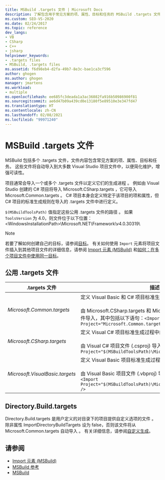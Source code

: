 ```yaml
---
title: MSBuild .targets 文件 | Microsoft Docs
description: 了解包含用于常见方案的项、属性、目标和任务的 MSBuild .targets 文件。
ms.custom: SEO-VS-2020
ms.date: 02/24/2017
ms.topic: reference
dev_langs:
- VB
- CSharp
- C++
- jsharp
helpviewer_keywords:
- .targets files
- MSBuild, .targets files
ms.assetid: f6d98eb4-d2fa-49b7-8e3c-bae1ca3cf596
author: ghogen
ms.author: ghogen
manager: jmartens
ms.workload:
- multiple
ms.openlocfilehash: ee685fc3deada1a3ac36082fa916b50986900f81
ms.sourcegitcommit: ae6d47b09a439cd0e13180f5e89510e3e347fd47
ms.translationtype: HT
ms.contentlocale: zh-CN
ms.lasthandoff: 02/08/2021
ms.locfileid: "99971240"
---
```

# <a name="msbuild-targets-files"></a>MSBuild .targets 文件

MSBuild 包括多个 .targets  文件，文件内容包含常见方案的项、属性、目标和任务。 这些文件将自动导入到大多数 Visual Studio 项目文件中，以便简化维护，增强可读性。

 项目通常会导入一个或多个 .targets 文件以定义它们的生成进程  。 例如由 Visual Studio 创建的 C# 项目将导入 Microsoft.CSharp.targets  ，它可导入 Microsoft.Common.targets  。 C# 项目本身会定义特定于该项目的项和属性，但 C# 项目的标准生成规则在导入的 .targets  文件中进行定义。

 `$(MSBuildToolsPath)` 值指定这些公用 .targets 文件的路径  。 如果 `ToolsVersion` 为 4.0，则文件位于以下位置：\<WindowsInstallationPath>\Microsoft.NET\Framework\v4.0.30319\\

> [!NOTE]
> 若要了解如何创建自己的目标，请参阅[目标](../msbuild/msbuild-targets.md)。 有关如何使用 `Import` 元素将项目文件插入到其他项目文件的详细信息，请参阅 [Import 元素 (MSBuild)](../msbuild/import-element-msbuild.md) 和[如何：在多个项目文件中使用同一目标](../msbuild/how-to-use-the-same-target-in-multiple-project-files.md)。

## <a name="common-targets-files"></a>公用 .targets 文件

| .targets 文件  | 描述 |
|---------------------------------| - |
| *Microsoft.Common.targets* | 定义 Visual Basic 和 C# 项目标准生成过程中的步骤。<br /><br /> 由 Microsoft.CSharp.targets 和 Microsoft.VisualBasic.targets 文件导入，其中包括以下语句：`<Import Project="Microsoft.Common.targets" />`   |
| *Microsoft.CSharp.targets* | 定义 Visual C# 项目标准生成过程中的步骤。<br /><br /> 由 Visual C# 项目文件 (.csproj) 导入，其中包括以下语句：`<Import Project="$(MSBuildToolsPath)\Microsoft.CSharp.targets" />`  |
| *Microsoft.VisualBasic.targets* | 定义 Visual Basic 项目标准生成过程中的步骤。<br /><br /> 由 Visual Basic 项目文件 (.vbproj) 导入，其中包括以下语句：`<Import Project="$(MSBuildToolsPath)\Microsoft.VisualBasic.targets" />`  |

## <a name="directorybuildtargets"></a>Directory.Build.targets

Directory.Build.targets 是用户定义的对目录下的项目提供自定义选项的文件  。 除非属性 ImportDirectoryBuildTargets 设为 false，否则该文件将从 Microsoft.Common.targets 自动导入    。 有关详细信息，请参阅[自定义生成](customize-your-build.md)。

## <a name="see-also"></a>请参阅

- [Import 元素 (MSBuild)](../msbuild/import-element-msbuild.md)
- [MSBuild 参考](../msbuild/msbuild-reference.md)
- [MSBuild](../msbuild/msbuild.md)
